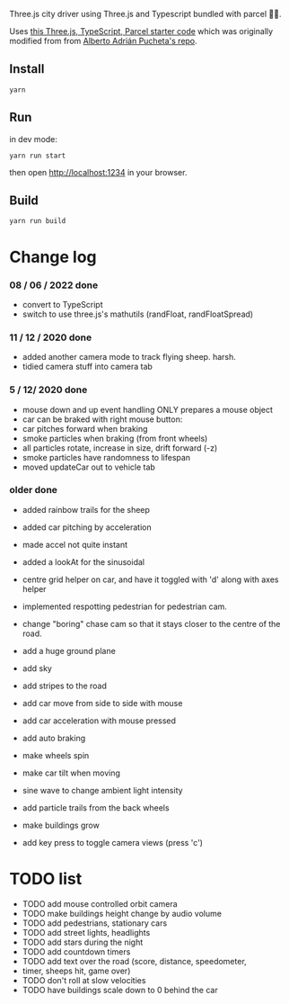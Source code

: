 Three.js city driver using Three.js and Typescript bundled with parcel 🚀🔥.

Uses [this Three.js, TypeScript, Parcel starter code](https://github.com/nbogie/threejs-ts-starter) which was originally modified from from [Alberto Adrián Pucheta's repo](https://github.com/adrianrey05/parcel-typescript-threejs).

## Install

```
yarn
```

## Run

in dev mode:

```
yarn run start
```

then open [http://localhost:1234](http://localhost:1234) in your browser.

## Build

```
yarn run build
```

# Change log

### 08 / 06 / 2022 done

- convert to TypeScript
- switch to use three.js's mathutils (randFloat, randFloatSpread)

### 11 / 12 / 2020 done

- added another camera mode to track flying sheep. harsh.
- tidied camera stuff into camera tab

### 5 / 12/ 2020 done

- mouse down and up event handling ONLY prepares a mouse object
- car can be braked with right mouse button:
- car pitches forward when braking
- smoke particles when braking (from front wheels)
- all particles rotate, increase in size, drift forward (-z)
- smoke particles have randomness to lifespan
- moved updateCar out to vehicle tab

### older done

- added rainbow trails for the sheep
- added car pitching by acceleration
- made accel not quite instant
- added a lookAt for the sinusoidal
- centre grid helper on car, and have it toggled with 'd' along with axes helper
- implemented respotting pedestrian for pedestrian cam.
- change "boring" chase cam so that it stays closer to the centre of the road.

- add a huge ground plane
- add sky
- add stripes to the road
- add car move from side to side with mouse
- add car acceleration with mouse pressed
- add auto braking
- make wheels spin
- make car tilt when moving
- sine wave to change ambient light intensity
- add particle trails from the back wheels
- make buildings grow
- add key press to toggle camera views (press 'c')

# TODO list

- TODO add mouse controlled orbit camera
- TODO make buildings height change by audio volume
- TODO add pedestrians, stationary cars
- TODO add street lights, headlights
- TODO add stars during the night
- TODO add countdown timers
- TODO add text over the road (score, distance, speedometer,
- timer, sheeps hit, game over)
- TODO don't roll at slow velocities
- TODO have buildings scale down to 0 behind the car
